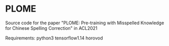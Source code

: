 # PLOME
Source code for the paper "PLOME: Pre-training with Misspelled Knowledge for Chinese Spelling Correction" in ACL2021

Requirements:
python3
tensorflow1.14
horovod
